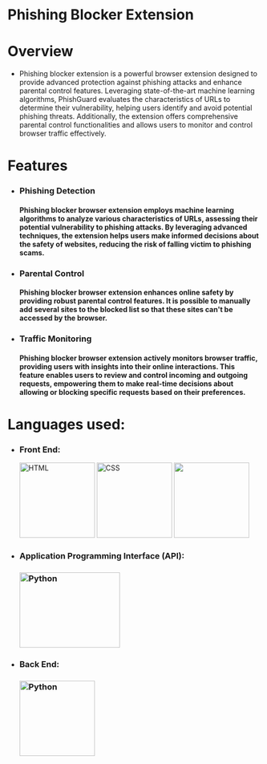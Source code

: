 # Phishing Blocker Extension

# Overview
 - Phishing blocker extension is a powerful browser extension designed to provide advanced protection against phishing attacks and enhance parental control features. Leveraging state-of-the-art machine learning algorithms, PhishGuard evaluates the characteristics of URLs to determine their vulnerability, helping users identify and avoid potential phishing threats. Additionally, the extension offers comprehensive parental control functionalities and allows users to monitor and control browser traffic effectively.

# Features
 - <h3>Phishing Detection</h3>
   <h4>Phishing blocker browser extension employs machine learning algorithms to analyze various characteristics of URLs, assessing their potential vulnerability to phishing attacks. By leveraging advanced techniques, the extension helps users make informed decisions about the safety of websites, reducing the risk of falling victim to phishing scams.</h4>

 - <h3>Parental Control</h3>
   <h4> Phishing blocker browser extension enhances online safety by providing robust parental control features. It is possible to manually add several sites to the blocked list so that these sites can't be accessed by the browser.</h4>

 - <h3>Traffic Monitoring</h3>
   <h4>Phishing blocker browser extension actively monitors browser traffic, providing users with insights into their online interactions. This feature enables users to review and control incoming and outgoing requests, empowering them to make real-time decisions about allowing or blocking specific requests based on their preferences.</h4>

# Languages used:
  - <h3>Front End:</h3>
    <img src="https://tutorialpandit.com/wp-content/uploads/2018/09/html.png" alt="HTML" width="150px" height="150px">
    <img src="http://learn.simonrankin.art/wp-content/uploads/sites/6/2020/07/css-feature-image.png" alt="CSS" width="150px" height="150px">
    <img src="https://webdesignledger.com/wp-content/uploads/2015/12/javascript.png" width="150px" height="150px">
  - <h3>Application Programming Interface (API):<h3>
    <img src="https://bizflyportal.mediacdn.vn/thumb_wm/1000,100/bizflyportal/images/fla16172661186968.jpg" alt="Python" width="200px" height="150px">
  - <h3>Back End:<h3>
    <img src="https://1.bp.blogspot.com/-X5OBU37Ims4/XQexxebsV0I/AAAAAAAAD80/PlMIGUQBY3YwRugZNLvdRaI2Pw_g0jIlgCLcBGAs/s1600/Python%2BProgramming%2BLogo.png" alt="Python" width="150px" height="150px">

